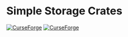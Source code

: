 # Simple Storage Crates
[![CurseForge](http://cf.way2muchnoise.eu/396200.svg)](https://www.curseforge.com/minecraft/mc-mods/simple-storage-crates) [![CurseForge](http://cf.way2muchnoise.eu/versions/396200.svg)](https://www.curseforge.com/minecraft/mc-mods/simple-storage-crates)
